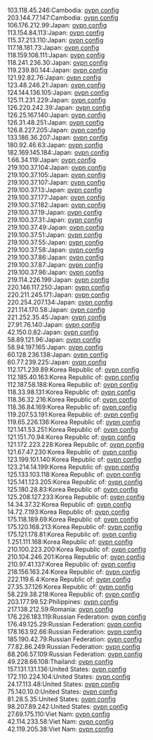103.118.45.246:Cambodia: [ovpn config](vpn/103_118_45_246.ovpn)  
203.144.77.147:Cambodia: [ovpn config](vpn/203_144_77_147.ovpn)  
106.176.212.99:Japan: [ovpn config](vpn/106_176_212_99.ovpn)  
113.154.84.113:Japan: [ovpn config](vpn/113_154_84_113.ovpn)  
115.37.213.110:Japan: [ovpn config](vpn/115_37_213_110.ovpn)  
117.18.181.73:Japan: [ovpn config](vpn/117_18_181_73.ovpn)  
118.159.108.111:Japan: [ovpn config](vpn/118_159_108_111.ovpn)  
118.241.236.30:Japan: [ovpn config](vpn/118_241_236_30.ovpn)  
119.239.80.144:Japan: [ovpn config](vpn/119_239_80_144.ovpn)  
121.92.82.76:Japan: [ovpn config](vpn/121_92_82_76.ovpn)  
123.48.246.21:Japan: [ovpn config](vpn/123_48_246_21.ovpn)  
124.144.136.105:Japan: [ovpn config](vpn/124_144_136_105.ovpn)  
125.11.231.229:Japan: [ovpn config](vpn/125_11_231_229.ovpn)  
126.220.242.39:Japan: [ovpn config](vpn/126_220_242_39.ovpn)  
126.25.167.140:Japan: [ovpn config](vpn/126_25_167_140.ovpn)  
126.31.48.251:Japan: [ovpn config](vpn/126_31_48_251.ovpn)  
126.8.227.205:Japan: [ovpn config](vpn/126_8_227_205.ovpn)  
133.186.36.207:Japan: [ovpn config](vpn/133_186_36_207.ovpn)  
180.92.46.63:Japan: [ovpn config](vpn/180_92_46_63.ovpn)  
182.169.145.184:Japan: [ovpn config](vpn/182_169_145_184.ovpn)  
1.66.34.119:Japan: [ovpn config](vpn/1_66_34_119.ovpn)  
219.100.37.104:Japan: [ovpn config](vpn/219_100_37_104.ovpn)  
219.100.37.105:Japan: [ovpn config](vpn/219_100_37_105.ovpn)  
219.100.37.107:Japan: [ovpn config](vpn/219_100_37_107.ovpn)  
219.100.37.13:Japan: [ovpn config](vpn/219_100_37_13.ovpn)  
219.100.37.177:Japan: [ovpn config](vpn/219_100_37_177.ovpn)  
219.100.37.182:Japan: [ovpn config](vpn/219_100_37_182.ovpn)  
219.100.37.19:Japan: [ovpn config](vpn/219_100_37_19.ovpn)  
219.100.37.31:Japan: [ovpn config](vpn/219_100_37_31.ovpn)  
219.100.37.49:Japan: [ovpn config](vpn/219_100_37_49.ovpn)  
219.100.37.51:Japan: [ovpn config](vpn/219_100_37_51.ovpn)  
219.100.37.55:Japan: [ovpn config](vpn/219_100_37_55.ovpn)  
219.100.37.58:Japan: [ovpn config](vpn/219_100_37_58.ovpn)  
219.100.37.86:Japan: [ovpn config](vpn/219_100_37_86.ovpn)  
219.100.37.87:Japan: [ovpn config](vpn/219_100_37_87.ovpn)  
219.100.37.96:Japan: [ovpn config](vpn/219_100_37_96.ovpn)  
219.114.226.199:Japan: [ovpn config](vpn/219_114_226_199.ovpn)  
220.146.117.250:Japan: [ovpn config](vpn/220_146_117_250.ovpn)  
220.211.245.171:Japan: [ovpn config](vpn/220_211_245_171.ovpn)  
220.254.207.134:Japan: [ovpn config](vpn/220_254_207_134.ovpn)  
221.114.170.58:Japan: [ovpn config](vpn/221_114_170_58.ovpn)  
221.252.35.45:Japan: [ovpn config](vpn/221_252_35_45.ovpn)  
27.91.76.140:Japan: [ovpn config](vpn/27_91_76_140.ovpn)  
42.150.0.82:Japan: [ovpn config](vpn/42_150_0_82.ovpn)  
58.89.121.96:Japan: [ovpn config](vpn/58_89_121_96.ovpn)  
58.94.197.165:Japan: [ovpn config](vpn/58_94_197_165.ovpn)  
60.128.236.138:Japan: [ovpn config](vpn/60_128_236_138.ovpn)  
60.77.239.225:Japan: [ovpn config](vpn/60_77_239_225.ovpn)  
112.171.239.89:Korea Republic of: [ovpn config](vpn/112_171_239_89.ovpn)  
112.185.40.163:Korea Republic of: [ovpn config](vpn/112_185_40_163.ovpn)  
112.187.58.188:Korea Republic of: [ovpn config](vpn/112_187_58_188.ovpn)  
118.33.98.131:Korea Republic of: [ovpn config](vpn/118_33_98_131.ovpn)  
118.36.32.216:Korea Republic of: [ovpn config](vpn/118_36_32_216.ovpn)  
118.36.84.169:Korea Republic of: [ovpn config](vpn/118_36_84_169.ovpn)  
119.207.53.191:Korea Republic of: [ovpn config](vpn/119_207_53_191.ovpn)  
119.65.226.136:Korea Republic of: [ovpn config](vpn/119_65_226_136.ovpn)  
121.141.53.251:Korea Republic of: [ovpn config](vpn/121_141_53_251.ovpn)  
121.151.70.94:Korea Republic of: [ovpn config](vpn/121_151_70_94.ovpn)  
121.172.223.228:Korea Republic of: [ovpn config](vpn/121_172_223_228.ovpn)  
121.67.47.230:Korea Republic of: [ovpn config](vpn/121_67_47_230.ovpn)  
123.199.101.140:Korea Republic of: [ovpn config](vpn/123_199_101_140.ovpn)  
123.214.14.199:Korea Republic of: [ovpn config](vpn/123_214_14_199.ovpn)  
125.133.103.118:Korea Republic of: [ovpn config](vpn/125_133_103_118.ovpn)  
125.141.123.205:Korea Republic of: [ovpn config](vpn/125_141_123_205.ovpn)  
125.180.28.83:Korea Republic of: [ovpn config](vpn/125_180_28_83.ovpn)  
125.208.127.233:Korea Republic of: [ovpn config](vpn/125_208_127_233.ovpn)  
14.34.37.32:Korea Republic of: [ovpn config](vpn/14_34_37_32.ovpn)  
14.72.7.193:Korea Republic of: [ovpn config](vpn/14_72_7_193.ovpn)  
175.118.189.69:Korea Republic of: [ovpn config](vpn/175_118_189_69.ovpn)  
175.120.168.213:Korea Republic of: [ovpn config](vpn/175_120_168_213.ovpn)  
175.121.178.81:Korea Republic of: [ovpn config](vpn/175_121_178_81.ovpn)  
1.251.111.168:Korea Republic of: [ovpn config](vpn/1_251_111_168.ovpn)  
210.100.223.200:Korea Republic of: [ovpn config](vpn/210_100_223_200.ovpn)  
210.104.246.201:Korea Republic of: [ovpn config](vpn/210_104_246_201.ovpn)  
210.97.41.137:Korea Republic of: [ovpn config](vpn/210_97_41_137.ovpn)  
218.156.163.24:Korea Republic of: [ovpn config](vpn/218_156_163_24.ovpn)  
222.119.6.4:Korea Republic of: [ovpn config](vpn/222_119_6_4.ovpn)  
27.35.37.126:Korea Republic of: [ovpn config](vpn/27_35_37_126.ovpn)  
58.229.38.218:Korea Republic of: [ovpn config](vpn/58_229_38_218.ovpn)  
203.177.99.52:Philippines: [ovpn config](vpn/203_177_99_52.ovpn)  
217.138.212.59:Romania: [ovpn config](vpn/217_138_212_59.ovpn)  
176.226.183.119:Russian Federation: [ovpn config](vpn/176_226_183_119.ovpn)  
176.49.125.29:Russian Federation: [ovpn config](vpn/176_49_125_29.ovpn)  
178.163.92.66:Russian Federation: [ovpn config](vpn/178_163_92_66.ovpn)  
185.190.42.79:Russian Federation: [ovpn config](vpn/185_190_42_79.ovpn)  
77.82.86.249:Russian Federation: [ovpn config](vpn/77_82_86_249.ovpn)  
88.206.57.109:Russian Federation: [ovpn config](vpn/88_206_57_109.ovpn)  
49.228.66.108:Thailand: [ovpn config](vpn/49_228_66_108.ovpn)  
157.131.131.136:United States: [ovpn config](vpn/157_131_131_136.ovpn)  
172.110.224.104:United States: [ovpn config](vpn/172_110_224_104.ovpn)  
24.17.113.48:United States: [ovpn config](vpn/24_17_113_48.ovpn)  
75.140.10.0:United States: [ovpn config](vpn/75_140_10_0.ovpn)  
81.28.5.35:United States: [ovpn config](vpn/81_28_5_35.ovpn)  
98.207.89.242:United States: [ovpn config](vpn/98_207_89_242.ovpn)  
27.69.175.110:Viet Nam: [ovpn config](vpn/27_69_175_110.ovpn)  
42.114.233.58:Viet Nam: [ovpn config](vpn/42_114_233_58.ovpn)  
42.119.205.38:Viet Nam: [ovpn config](vpn/42_119_205_38.ovpn)  
